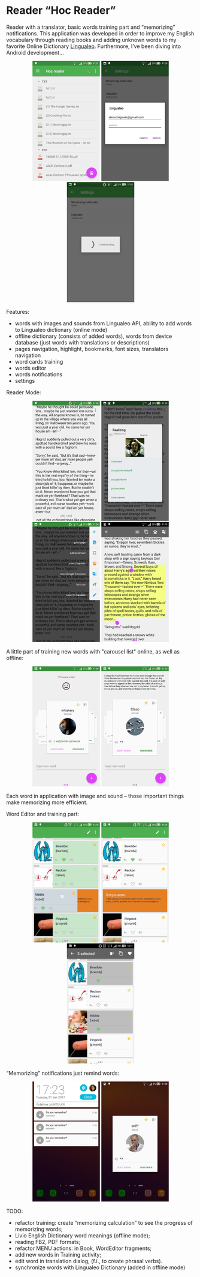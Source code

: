 # Reader “Hoc Reader”

Reader with a translator, basic words training part and “memorizing” notifications. This application was developed in order to improve my English vocabulary through reading books and adding unknown words to my favorite Online Dictionary <a href="https://lingualeo.com">Lingualeo</a>.
Furthermore, I’ve been diving into Android development... 
<p align="center">
  <img src="assets/main_screen.jpg" width="180" height="320"/>
  <img src="assets/login_dialog.jpg" width="180" height="320"/>
  <img src="assets/auth_progress_dialog.jpg" width="180" height="320"/>
</p>

Features:
-	words with images and sounds from Lingualeo API, ability to add words to Lingualeo dictionary (online mode)
-	offline dictionary (consists of added words),  words from device database (just words with translations or descriptions)
-	pages navigation, highlight, bookmarks, font sizes, translators navigation
-	word cards training
- words editor
-	words notifications
- settings

Reader Mode:
<p align="center">
  <img src="assets/book.jpg" width="180" height="320"/>
  <img src="assets/word_translation_dialog.jpg" width="180" height="320"/>
  <img src="assets/book_menu.jpg" width="180" height="320"/>
  <img src="assets/book_selector.jpg" width="180" height="320"/>
</p>

A little part of training new words with "carousel list" online, as well as offline:
<p align="center">
  <img src="assets/carousel_word_translation.jpg" width="180" height="320"/>
  <img src="assets/carousel_word_hint.jpg" width="180" height="320"/>
</p>

Each word in application with image and sound – those important things make memorizing more efficient.

Word Editor and training part:
<p align="center">
  <img src="assets/editor_half.jpg" width="180" height="320"/>
  <img src="assets/editor_pinned.jpg" width="180" height="320"/>
   <img src="assets/editor_action_mode.jpg" width="180" height="320"/>
</p>


“Memorizing” notifications just remind words:
<p align="center">
  <img src="assets/notifications.jpg" width="180" height="320"/>
  <img src="assets/word_memorizing_activity.jpg" width="180" height="320"/>
</p>

TODO: 
- refactor training: create “memorizing calculation” to see the progress of memorizing words;
- Livio English Dictionary word meanings (offline mode); 
- reading FB2, PDF formats;
- refactor MENU actions: in Book, WordEditor fragments;
- add new words in Training activity;
- edit word in translation dialog, (f.i., to create phrasal verbs).
- synchronize words with Lingualeo Dictionary (added in offline mode)

